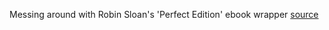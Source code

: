 Messing around with Robin Sloan's 'Perfect Edition' ebook wrapper [source](https://github.com/robinsloan/perfect-edition)
